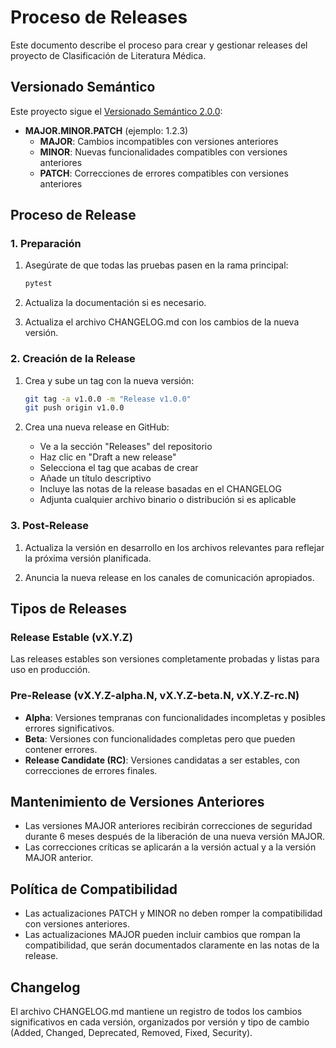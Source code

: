 # Proceso de Releases

Este documento describe el proceso para crear y gestionar releases del proyecto de Clasificación de Literatura Médica.

## Versionado Semántico

Este proyecto sigue el [Versionado Semántico 2.0.0](https://semver.org/lang/es/):

- **MAJOR.MINOR.PATCH** (ejemplo: 1.2.3)
  - **MAJOR**: Cambios incompatibles con versiones anteriores
  - **MINOR**: Nuevas funcionalidades compatibles con versiones anteriores
  - **PATCH**: Correcciones de errores compatibles con versiones anteriores

## Proceso de Release

### 1. Preparación

1. Asegúrate de que todas las pruebas pasen en la rama principal:
   ```bash
   pytest
   ```

2. Actualiza la documentación si es necesario.

3. Actualiza el archivo CHANGELOG.md con los cambios de la nueva versión.

### 2. Creación de la Release

1. Crea y sube un tag con la nueva versión:
   ```bash
   git tag -a v1.0.0 -m "Release v1.0.0"
   git push origin v1.0.0
   ```

2. Crea una nueva release en GitHub:
   - Ve a la sección "Releases" del repositorio
   - Haz clic en "Draft a new release"
   - Selecciona el tag que acabas de crear
   - Añade un título descriptivo
   - Incluye las notas de la release basadas en el CHANGELOG
   - Adjunta cualquier archivo binario o distribución si es aplicable

### 3. Post-Release

1. Actualiza la versión en desarrollo en los archivos relevantes para reflejar la próxima versión planificada.

2. Anuncia la nueva release en los canales de comunicación apropiados.

## Tipos de Releases

### Release Estable (vX.Y.Z)

Las releases estables son versiones completamente probadas y listas para uso en producción.

### Pre-Release (vX.Y.Z-alpha.N, vX.Y.Z-beta.N, vX.Y.Z-rc.N)

- **Alpha**: Versiones tempranas con funcionalidades incompletas y posibles errores significativos.
- **Beta**: Versiones con funcionalidades completas pero que pueden contener errores.
- **Release Candidate (RC)**: Versiones candidatas a ser estables, con correcciones de errores finales.

## Mantenimiento de Versiones Anteriores

- Las versiones MAJOR anteriores recibirán correcciones de seguridad durante 6 meses después de la liberación de una nueva versión MAJOR.
- Las correcciones críticas se aplicarán a la versión actual y a la versión MAJOR anterior.

## Política de Compatibilidad

- Las actualizaciones PATCH y MINOR no deben romper la compatibilidad con versiones anteriores.
- Las actualizaciones MAJOR pueden incluir cambios que rompan la compatibilidad, que serán documentados claramente en las notas de la release.

## Changelog

El archivo CHANGELOG.md mantiene un registro de todos los cambios significativos en cada versión, organizados por versión y tipo de cambio (Added, Changed, Deprecated, Removed, Fixed, Security).